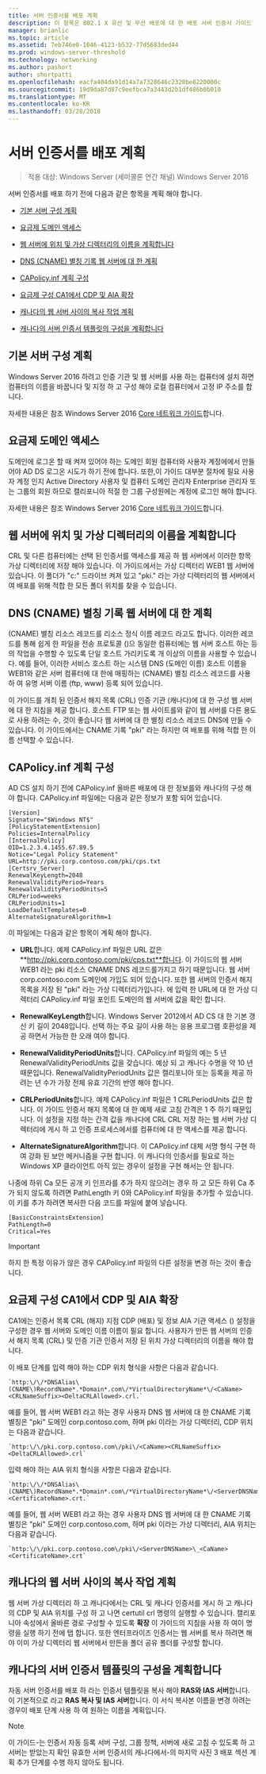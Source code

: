 ```yaml
---
title: 서버 인증서를 배포 계획
description: 이 항목은 802.1 X 유선 및 무선 배포에 대 한 배포 서버 인증서 가이드
manager: brianlic
ms.topic: article
ms.assetid: 7eb746e0-1046-4123-b532-77d5683ded44
ms.prod: windows-server-threshold
ms.technology: networking
ms.author: pashort
author: shortpatti
ms.openlocfilehash: eacfa404da91d14a7a7328646c2320be8220000c
ms.sourcegitcommit: 19d9da87d87c9eefbca7a3443d2b1df486b0b010
ms.translationtype: MT
ms.contentlocale: ko-KR
ms.lasthandoff: 03/28/2018
---
```

# <a name="server-certificate-deployment-planning"></a>서버 인증서를 배포 계획

>적용 대상: Windows Server (세미콜론 연간 채널) Windows Server 2016

서버 인증서를 배포 하기 전에 다음과 같은 항목을 계획 해야 합니다.  
  
-   [기본 서버 구성 계획](#bkmk_basic)  
  
-   [요금제 도메인 액세스](#bkmk_domain)  
  
-   [웹 서버에 위치 및 가상 디렉터리의 이름을 계획합니다](#bkmk_virtual)  
  
-   [DNS (CNAME) 별칭 기록 웹 서버에 대 한 계획](#bkmk_cname)  
  
-   [CAPolicy.inf 계획 구성](#bkmk_capolicy)  
  
-   [요금제 구성 CA1에서 CDP 및 AIA 확장](#bkmk_cdp)  
  
-   [캐나다의 웹 서버 사이의 복사 작업 계획](#bkmk_copy)  
  
-   [캐나다의 서버 인증서 템플릿의 구성을 계획합니다](#bkmk_template)  
  
## <a name="bkmk_basic"></a>기본 서버 구성 계획  
Windows Server 2016 하려고 인증 기관 및 웹 서버를 사용 하는 컴퓨터에 설치 하면 컴퓨터의 이름을 바꿉니다 및 지정 하 고 구성 해야 로컬 컴퓨터에서 고정 IP 주소를 합니다.  
  
자세한 내용은 참조 Windows Server 2016 [Core 네트워크 가이드](../../../core-network-guide/Core-Network-Guide.md)합니다.  
  
## <a name="bkmk_domain"></a>요금제 도메인 액세스  
도메인에 로그온 할 때 켜져 있어야 하는 도메인 회원 컴퓨터와 사용자 계정에에서 만들어야 AD DS 로그온 시도가 하기 전에 합니다. 또한,이 가이드 대부분 절차에 필요 사용자 계정 인지 Active Directory 사용자 및 컴퓨터 도메인 관리자 Enterprise 관리자 또는 그룹의 회원 하므로 캘리포니아 적절 한 그룹 구성원에는 계정에 로그인 해야 합니다.  
  
자세한 내용은 참조 Windows Server 2016 [Core 네트워크 가이드](../../../core-network-guide/Core-Network-Guide.md)합니다.  
  
## <a name="bkmk_virtual"></a>웹 서버에 위치 및 가상 디렉터리의 이름을 계획합니다  
CRL 및 다른 컴퓨터에는 선택 된 인증서를 액세스를 제공 하 웹 서버에서 이러한 항목 가상 디렉터리에 저장 해야 있습니다. 이 가이드에서는 가상 디렉터리 WEB1 웹 서버에 있습니다. 이 폴더가 "c:" 드라이브 켜져 있고 "pki." 라는 가상 디렉터리의 웹 서버에서 여 배포를 위해 적합 한 모든 폴더 위치를 찾을 수 있습니다.  
  
## <a name="bkmk_cname"></a>DNS (CNAME) 별칭 기록 웹 서버에 대 한 계획  
(CNAME) 별칭 리소스 레코드를 리소스 정식 이름 레코드 라고도 합니다. 이러한 레코드를 통해 쉽게 한 파일을 전송 프로토콜 ()으 동일한 컴퓨터에는 웹 서버 호스트 하는 등의 작업을 수행할 수 있도록 단일 호스트 가리키도록 개 이상의 이름을 사용할 수 있습니다. 예를 들어, 이러한 서비스 호스트 하는 시스템 DNS (도메인 이름) 호스트 이름을 WEB1와 같은 서버 컴퓨터에 대 한에 매핑하는 (CNAME) 별칭 리소스 레코드를 사용 하 여 유명 서버 이름 (ftp, www) 등록 되어 있습니다.  
  
이 가이드를 개최 된 인증서 해지 목록 (CRL) 인증 기관 (캐나다)에 대 한 구성 웹 서버에 대 한 지침을 제공 합니다. 호스트 FTP 또는 웹 사이트를와 같이 웹 서버를 다른 용도로 사용 하려는 수, 것이 좋습니다 웹 서버에 대 한 별칭 리소스 레코드 DNS에 만들 수 있습니다. 이 가이드에서는 CNAME 기록 "pki" 라는 하지만 여 배포를 위해 적합 한 이름 선택할 수 있습니다.  
  
## <a name="bkmk_capolicy"></a>CAPolicy.inf 계획 구성  
AD CS 설치 하기 전에 CAPolicy.inf 올바른 배포에 대 한 정보를와 캐나다의 구성 해야 합니다. CAPolicy.inf 파일에는 다음과 같은 정보가 포함 되어 있습니다.  
  
```  
[Version]  
Signature="$Windows NT$"  
[PolicyStatementExtension]  
Policies=InternalPolicy  
[InternalPolicy]  
OID=1.2.3.4.1455.67.89.5  
Notice="Legal Policy Statement"  
URL=http://pki.corp.contoso.com/pki/cps.txt  
[Certsrv_Server]  
RenewalKeyLength=2048  
RenewalValidityPeriod=Years  
RenewalValidityPeriodUnits=5  
CRLPeriod=weeks  
CRLPeriodUnits=1  
LoadDefaultTemplates=0  
AlternateSignatureAlgorithm=1  
```  
이 파일에는 다음과 같은 항목이 계획 해야 합니다.  
  
-   **URL**합니다. 예제 CAPolicy.inf 파일은 URL 값은 **http://pki.corp.contoso.com/pki/cps.txt**합니다. 이 가이드의 웹 서버 WEB1 라는 pki 리소스 CNAME DNS 레코드를가지고 하기 때문입니다. 웹 서버 corp.contoso.com 도메인에 가입도 되어 있습니다. 또한 웹 서버의 인증서 해지 목록을 저장 된 "pki" 라는 가상 디렉터리가입니다. 에 입력 한 URL에 대 한 가상 디렉터리 CAPolicy.inf 파일 포인트 도메인의 웹 서버에 값을 확인 합니다.  
  
-   **RenewalKeyLength**합니다. Windows Server 2012에서 AD CS 대 한 기본 갱신 키 길이 2048입니다. 선택 하는 주요 길이 사용 하는 응용 프로그램 호환성을 제공 하면서 가능한 한 오래 여야 합니다.  
  
-   **RenewalValidityPeriodUnits**합니다. CAPolicy.inf 파일의 예는 5 년 RenewalValidityPeriodUnits 값을 갖습니다. 예상 되 고 캐나다 수명을 약 10 년 때문입니다. RenewalValidityPeriodUnits 값은 캘리포니아 또는 등록을 제공 하려는 년 수가 가장 전체 유효 기간의 반영 해야 합니다.  
  
-   **CRLPeriodUnits**합니다. 예제 CAPolicy.inf 파일은 1 CRLPeriodUnits 값은 합니다. 이 가이드 인증서 해지 목록에 대 한 예제 새로 고침 간격은 1 주 하기 때문입니다. 이 설정을 지정 하는 간격 값을 캐나다에 CRL CRL 저장 하는 웹 서버 가상 디렉터리에 게시 하 고 인증 프로세스에서를 컴퓨터에 대 한 액세스를 제공 합니다.  
  
-   **AlternateSignatureAlgorithm**합니다. 이 CAPolicy.inf 대체 서명 형식 구현 하 여 강화 된 보안 메커니즘을 구현 합니다. 이 캐나다의 인증서를 필요로 하는 Windows XP 클라이언트 아직 있는 경우이 설정을 구현 해서는 안 됩니다.  
  
나중에 하위 Ca 모든 공개 키 인프라를 추가 하지 않으려는 경우 하 고 모든 하위 Ca 추가 되지 않도록 하려면 PathLength 키 0와 CAPolicy.inf 파일을 추가할 수 있습니다. 이 키를 추가 하려면 복사한 다음 코드를 파일에 붙여 넣습니다.  
  
```  
[BasicConstraintsExtension]  
PathLength=0  
Critical=Yes  
```  
  
> [!IMPORTANT]  
> 하지 한 특정 이유가 않은 경우 CAPolicy.inf 파일의 다른 설정을 변경 하는 것이 좋습니다.  
  
## <a name="bkmk_cdp"></a>요금제 구성 CA1에서 CDP 및 AIA 확장  
CA1에는 인증서 목록 CRL (해지) 지점 CDP (배포) 및 정보 AIA 기관 액세스 () 설정을 구성한 경우 웹 서버와 도메인 이름 이름이 필요 합니다. 사용자가 만든 웹 서버의 인증서 해지 목록 (CRL) 및 인증 기관 인증서 저장 된 위치 가상 디렉터리의 이름을 해야 합니다.  
  
이 배포 단계를 입력 해야 하는 CDP 위치 형식을 사항은 다음과 같습니다.  
      
    `http:\/\/*DNSAlias\(CNAME\)RecordName*.*Domain*.com\/*VirtualDirectoryName*\/<CaName><CRLNameSuffix><DeltaCRLAllowed>.crl.`  
      
예를 들어, 웹 서버 WEB1 라고 하는 경우 사용자 DNS 웹 서버에 대 한 CNAME 기록 별칭은 "pki" 도메인 corp.contoso.com, 하며 pki 이라는 가상 디렉터리, CDP 위치는 다음과 같습니다.  
      
    `http:\/\/pki.corp.contoso.com\/pki\/<CaName><CRLNameSuffix><DeltaCRLAllowed>.crl`  
      
입력 해야 하는 AIA 위치 형식을 사항은 다음과 같습니다.  
      
    `http:\/\/*DNSAlias\(CNAME\)RecordName*.*Domain*.com\/*VirtualDirectoryName*\/<ServerDNSName>\_<CaName><CertificateName>.crt.`  
      
예를 들어, 웹 서버 WEB1 라고 하는 경우 사용자 DNS 웹 서버에 대 한 CNAME 기록 별칭은 "pki" 도메인 corp.contoso.com, 하며 pki 이라는 가상 디렉터리, AIA 위치는 다음과 같습니다.  
      
    `http:\/\/pki.corp.contoso.com\/pki\/<ServerDNSName>\_<CaName><CertificateName>.crt`  
      
## <a name="bkmk_copy"></a>캐나다의 웹 서버 사이의 복사 작업 계획  
웹 서버 가상 디렉터리 하 고 캐나다에서는 CRL 및 캐나다 인증서를 게시 하 고 캐나다의 CDP 및 AIA 위치를 구성 하 고 나면 certutil crl 명령의 실행할 수 있습니다. 캘리포니아 속성에서 올바른 경로 구성할 수 있도록 **확장** 이 가이드의 지침을 사용 하 여이 명령을 실행 하기 전에 탭 합니다. 또한 엔터프라이즈 인증서는 웹 서버를 복사 하려면 해야 이미 가상 디렉터리 웹 서버에서 만든을 폴더 공유 폴더를 구성할 합니다.  
  
## <a name="bkmk_template"></a>캐나다의 서버 인증서 템플릿의 구성을 계획합니다  
자동 서버 인증서를 배포 하 라는 인증서 템플릿을 복사 해야 **RAS와 IAS 서버**합니다. 이 기본적으로 라고 **RAS 복사 및 IAS 서버**합니다. 이 서식 복사본 이름을 변경 하려는 경우이 배포 단계 사용 하 여 원하는 이름을 계획입니다.  
  
> [!NOTE]  
> 이 가이드-는 인증서 자동 등록 서버 구성, 그룹 정책, 서버에 새로 고침 수 있도록 하 고 서버는 받았는지 확인 유효한 서버 인증서의 캐나다에서-의 마지막 사진 3 배포 섹션 계획 추가 단계를 수행 하지 않아도 됩니다.  
  


